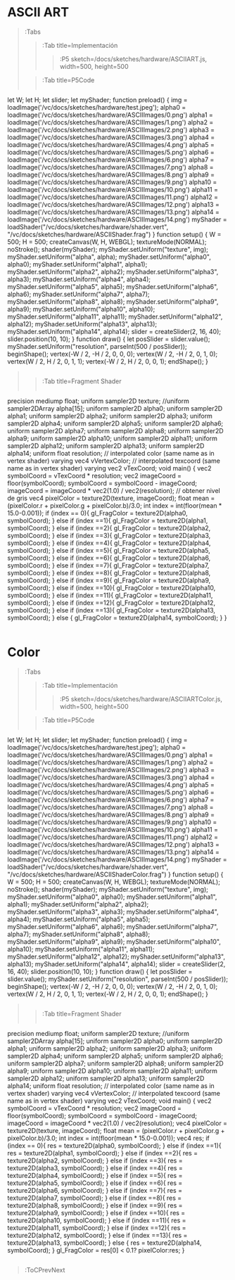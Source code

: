 # ASCII ART

> :Tabs
> > :Tab title=Implementación
> > >
> > > :P5 sketch=/docs/sketches/hardware/ASCIIART.js, width=500, height=500
>
> > :Tab title=P5Code
> >
> > ```js
let W;
let H;
let slider;
let myShader;
function preload() {
    img = loadImage('/vc/docs/sketches/hardware/test.jpeg');
    alpha0 = loadImage('/vc/docs/sketches/hardware/ASCIIImages/0.png')
    alpha1 = loadImage('/vc/docs/sketches/hardware/ASCIIImages/1.png')
    alpha2 = loadImage('/vc/docs/sketches/hardware/ASCIIImages/2.png')
    alpha3 = loadImage('/vc/docs/sketches/hardware/ASCIIImages/3.png')
    alpha4 = loadImage('/vc/docs/sketches/hardware/ASCIIImages/4.png')
    alpha5 = loadImage('/vc/docs/sketches/hardware/ASCIIImages/5.png')
    alpha6 = loadImage('/vc/docs/sketches/hardware/ASCIIImages/6.png')
    alpha7 = loadImage('/vc/docs/sketches/hardware/ASCIIImages/7.png')
    alpha8 = loadImage('/vc/docs/sketches/hardware/ASCIIImages/8.png')
    alpha9 = loadImage('/vc/docs/sketches/hardware/ASCIIImages/9.png')
    alpha10 = loadImage('/vc/docs/sketches/hardware/ASCIIImages/10.png')
    alpha11 = loadImage('/vc/docs/sketches/hardware/ASCIIImages/11.png')
    alpha12 = loadImage('/vc/docs/sketches/hardware/ASCIIImages/12.png')
    alpha13 = loadImage('/vc/docs/sketches/hardware/ASCIIImages/13.png')
    alpha14 = loadImage('/vc/docs/sketches/hardware/ASCIIImages/14.png')
    myShader = loadShader("/vc/docs/sketches/hardware/shader.vert", "/vc/docs/sketches/hardware/ASCIIShader.frag")
}
function setup() {
    W = 500;
    H = 500;
    createCanvas(W, H, WEBGL);
    textureMode(NORMAL);
    noStroke();
    shader(myShader);
    myShader.setUniform("texture", img);
    myShader.setUniform("alpha", alpha);
    myShader.setUniform("alpha0", alpha0);
    myShader.setUniform("alpha1", alpha1);
    myShader.setUniform("alpha2", alpha2);
    myShader.setUniform("alpha3", alpha3);
    myShader.setUniform("alpha4", alpha4);
    myShader.setUniform("alpha5", alpha5);
    myShader.setUniform("alpha6", alpha6);
    myShader.setUniform("alpha7", alpha7);
    myShader.setUniform("alpha8", alpha8);
    myShader.setUniform("alpha9", alpha9);
    myShader.setUniform("alpha10", alpha10);
    myShader.setUniform("alpha11", alpha11);
    myShader.setUniform("alpha12", alpha12);
    myShader.setUniform("alpha13", alpha13);
    myShader.setUniform("alpha14", alpha14);
    slider = createSlider(2, 16, 40);
    slider.position(10, 10);
}
function draw() {
    let posSlider = slider.value();
    myShader.setUniform("resolution", parseInt(500 / posSlider));
    beginShape();
    vertex(-W / 2, -H / 2, 0, 0, 0);
    vertex(W / 2, -H / 2, 0, 1, 0);
    vertex(W / 2, H / 2, 0, 1, 1);
    vertex(-W / 2, H / 2, 0, 0, 1);
    endShape();
}
> > ```
>
> > :Tab title=Fragment Shader
> >
> > ```glsl
precision mediump float;
uniform sampler2D texture;
//uniform sampler2DArray alpha[15];
uniform sampler2D alpha0;
uniform sampler2D alpha1;
uniform sampler2D alpha2;
uniform sampler2D alpha3;
uniform sampler2D alpha4;
uniform sampler2D alpha5;
uniform sampler2D alpha6;
uniform sampler2D alpha7;
uniform sampler2D alpha8;
uniform sampler2D alpha9;
uniform sampler2D alpha10;
uniform sampler2D alpha11;
uniform sampler2D alpha12;
uniform sampler2D alpha13;
uniform sampler2D alpha14;
uniform float resolution;
// interpolated color (same name as in vertex shader)
varying vec4 vVertexColor;
// interpolated texcoord (same name as in vertex shader)
varying vec2 vTexCoord;
void main() {
    vec2 symbolCoord = vTexCoord * resolution;
    vec2 imageCoord = floor(symbolCoord);
    symbolCoord = symbolCoord - imageCoord;
    imageCoord = imageCoord * vec2(1.0) / vec2(resolution);
    // obtener nivel de gris
    vec4 pixelColor = texture2D(texture, imageCoord);
    float mean = (pixelColor.r + pixelColor.g + pixelColor.b)/3.0;
    int index = int(floor(mean * 15.0-0.001));
    if (index == 0){
        gl_FragColor = texture2D(alpha0, symbolCoord);
    } else if (index ==1){
        gl_FragColor = texture2D(alpha1, symbolCoord);
    } else if (index ==2){
        gl_FragColor = texture2D(alpha2, symbolCoord);
    } else if (index ==3){
        gl_FragColor = texture2D(alpha3, symbolCoord);
    } else if (index ==4){
        gl_FragColor = texture2D(alpha4, symbolCoord);
    } else if (index ==5){
        gl_FragColor = texture2D(alpha5, symbolCoord);
    } else if (index ==6){
        gl_FragColor = texture2D(alpha6, symbolCoord);
    } else if (index ==7){
        gl_FragColor = texture2D(alpha7, symbolCoord);
    } else if (index ==8){
        gl_FragColor = texture2D(alpha8, symbolCoord);
    } else if (index ==9){
        gl_FragColor = texture2D(alpha9, symbolCoord);
    } else if (index ==10){
        gl_FragColor = texture2D(alpha10, symbolCoord);
    } else if (index ==11){
        gl_FragColor = texture2D(alpha11, symbolCoord);
    } else if (index ==12){
        gl_FragColor = texture2D(alpha12, symbolCoord);
    } else if (index ==13){
        gl_FragColor = texture2D(alpha13, symbolCoord);
    } else {
        gl_FragColor = texture2D(alpha14, symbolCoord);
    }
}
> > ```

# Color

> :Tabs
> > :Tab title=Implementación
> > >
> > > :P5 sketch=/docs/sketches/hardware/ASCIIARTColor.js, width=500, height=500
>
> > :Tab title=P5Code
> >
> > ```js
let W;
let H;
let slider;
let myShader;
function preload() {
    img = loadImage('/vc/docs/sketches/hardware/test.jpeg');
    alpha0 = loadImage('/vc/docs/sketches/hardware/ASCIIImages/0.png')
    alpha1 = loadImage('/vc/docs/sketches/hardware/ASCIIImages/1.png')
    alpha2 = loadImage('/vc/docs/sketches/hardware/ASCIIImages/2.png')
    alpha3 = loadImage('/vc/docs/sketches/hardware/ASCIIImages/3.png')
    alpha4 = loadImage('/vc/docs/sketches/hardware/ASCIIImages/4.png')
    alpha5 = loadImage('/vc/docs/sketches/hardware/ASCIIImages/5.png')
    alpha6 = loadImage('/vc/docs/sketches/hardware/ASCIIImages/6.png')
    alpha7 = loadImage('/vc/docs/sketches/hardware/ASCIIImages/7.png')
    alpha8 = loadImage('/vc/docs/sketches/hardware/ASCIIImages/8.png')
    alpha9 = loadImage('/vc/docs/sketches/hardware/ASCIIImages/9.png')
    alpha10 = loadImage('/vc/docs/sketches/hardware/ASCIIImages/10.png')
    alpha11 = loadImage('/vc/docs/sketches/hardware/ASCIIImages/11.png')
    alpha12 = loadImage('/vc/docs/sketches/hardware/ASCIIImages/12.png')
    alpha13 = loadImage('/vc/docs/sketches/hardware/ASCIIImages/13.png')
    alpha14 = loadImage('/vc/docs/sketches/hardware/ASCIIImages/14.png')
    myShader = loadShader("/vc/docs/sketches/hardware/shader.vert", "/vc/docs/sketches/hardware/ASCIIShaderColor.frag")
}
function setup() {
    W = 500;
    H = 500;
    createCanvas(W, H, WEBGL);
    textureMode(NORMAL);
    noStroke();
    shader(myShader);
    myShader.setUniform("texture", img);
    myShader.setUniform("alpha0", alpha0);
    myShader.setUniform("alpha1", alpha1);
    myShader.setUniform("alpha2", alpha2);
    myShader.setUniform("alpha3", alpha3);
    myShader.setUniform("alpha4", alpha4);
    myShader.setUniform("alpha5", alpha5);
    myShader.setUniform("alpha6", alpha6);
    myShader.setUniform("alpha7", alpha7);
    myShader.setUniform("alpha8", alpha8);
    myShader.setUniform("alpha9", alpha9);
    myShader.setUniform("alpha10", alpha10);
    myShader.setUniform("alpha11", alpha11);
    myShader.setUniform("alpha12", alpha12);
    myShader.setUniform("alpha13", alpha13);
    myShader.setUniform("alpha14", alpha14);
    slider = createSlider(2, 16, 40);
    slider.position(10, 10);
}
function draw() {
    let posSlider = slider.value();
    myShader.setUniform("resolution", parseInt(500 / posSlider));
    beginShape();
    vertex(-W / 2, -H / 2, 0, 0, 0);
    vertex(W / 2, -H / 2, 0, 1, 0);
    vertex(W / 2, H / 2, 0, 1, 1);
    vertex(-W / 2, H / 2, 0, 0, 1);
    endShape();
}
> > ```
>
> > :Tab title=Fragment Shader
> >
> > ```glsl
precision mediump float;
uniform sampler2D texture;
//uniform sampler2DArray alpha[15];
uniform sampler2D alpha0;
uniform sampler2D alpha1;
uniform sampler2D alpha2;
uniform sampler2D alpha3;
uniform sampler2D alpha4;
uniform sampler2D alpha5;
uniform sampler2D alpha6;
uniform sampler2D alpha7;
uniform sampler2D alpha8;
uniform sampler2D alpha9;
uniform sampler2D alpha10;
uniform sampler2D alpha11;
uniform sampler2D alpha12;
uniform sampler2D alpha13;
uniform sampler2D alpha14;
uniform float resolution;
// interpolated color (same name as in vertex shader)
varying vec4 vVertexColor;
// interpolated texcoord (same name as in vertex shader)
varying vec2 vTexCoord;
void main() {
    vec2 symbolCoord = vTexCoord * resolution;
    vec2 imageCoord = floor(symbolCoord);
    symbolCoord = symbolCoord - imageCoord;
    imageCoord = imageCoord * vec2(1.0) / vec2(resolution);
    vec4 pixelColor = texture2D(texture, imageCoord);
    float mean = (pixelColor.r + pixelColor.g + pixelColor.b)/3.0;
    int index = int(floor(mean * 15.0-0.001));
    vec4 res;
    if (index == 0){
        res = texture2D(alpha0, symbolCoord);
    } else if (index ==1){
        res = texture2D(alpha1, symbolCoord);
    } else if (index ==2){
        res = texture2D(alpha2, symbolCoord);
    } else if (index ==3){
        res = texture2D(alpha3, symbolCoord);
    } else if (index ==4){
        res = texture2D(alpha4, symbolCoord);
    } else if (index ==5){
        res = texture2D(alpha5, symbolCoord);
    } else if (index ==6){
        res = texture2D(alpha6, symbolCoord);
    } else if (index ==7){
        res = texture2D(alpha7, symbolCoord);
    } else if (index ==8){
        res = texture2D(alpha8, symbolCoord);
    } else if (index ==9){
        res = texture2D(alpha9, symbolCoord);
    } else if (index ==10){
        res = texture2D(alpha10, symbolCoord);
    } else if (index ==11){
        res = texture2D(alpha11, symbolCoord);
    } else if (index ==12){
        res = texture2D(alpha12, symbolCoord);
    } else if (index ==13){
        res = texture2D(alpha13, symbolCoord);
    } else {
        res = texture2D(alpha14, symbolCoord);
    }
    gl_FragColor = res[0] < 0.1? pixelColor:res;
}
> > ```

> :ToCPrevNext